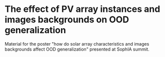 # The effect of PV array instances and images backgrounds on OOD generalization
Material for the poster "how do solar array characteristics and images backgrounds affect OOD generalization" presented at SophIA summit.
